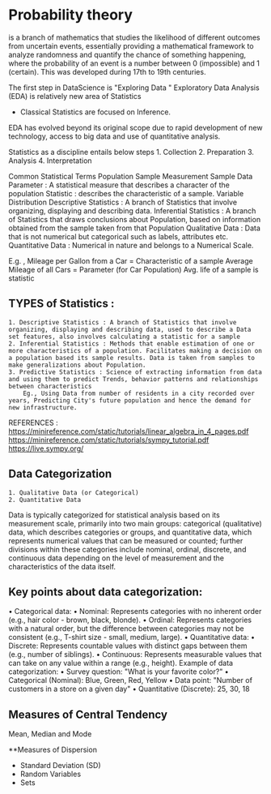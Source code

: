 # Probability theory 
is a branch of mathematics that studies the likelihood of different outcomes from uncertain events, essentially providing a mathematical framework to analyze randomness and quantify the chance of something happening, where the probability of an event is a number between 0 (impossible) and 1 (certain). This was developed during 17th to 19th centuries. 

The first step in DataScience is "Exploring Data "
Exploratory Data Analysis (EDA) is relatively new area of Statistics

* Classical Statistics are focused on Inference.

EDA has evolved beyond its original scope due to rapid development of new technology, access to big data and use of quantitative analysis. 

Statistics as  a discipline entails below steps
	1. Collection
	2. Preparation
	3. Analysis
	4. Interpretation

Common Statistical Terms
Population
Sample
Measurement
Sample Data
Parameter : A statistical measure that describes a character of the population
Statistic : describes the characteristic of a sample.
Variable
Distribution
Descriptive Statistics : A branch of Statistics that involve organizing, displaying and describing data.
Inferential Statistics : A branch of Statistics that draws conclusions about Population, based on information obtained from the sample taken from that Population
Qualitative Data : Data that is not numerical but categorical such as labels, attributes etc.
Quantitative Data : Numerical in nature and belongs to a Numerical Scale. 

E.g. , 
Mileage per Gallon from a Car = Characteristic of a sample
Average Mileage of all Cars = Parameter (for Car Population)
Avg. life of a sample is statistic


## TYPES of Statistics : 
	1. Descriptive Statistics : A branch of Statistics that involve organizing, displaying and describing data, used to describe a Data set features, also involves calculating a statistic for a sample
	2. Inferential Statistics : Methods that enable estimation of one or more characteristics of a population. Facilitates making a decision on a population based its sample results. Data is taken from samples to make generalizations about Population. 
	3. Predictive Statistics : Science of extracting information from data and using them to predict Trends, behavior patterns and relationships between characteristics
		Eg., Using Data from number of residents in a city recorded over years, Predicting City's future population and hence the demand for new infrastructure.
		
REFERENCES : 
https://minireference.com/static/tutorials/linear_algebra_in_4_pages.pdf
https://minireference.com/static/tutorials/sympy_tutorial.pdf
https://live.sympy.org/

## Data Categorization
	1. Qualitative Data (or Categorical)
	2. Quantitative Data
Data is typically categorized for statistical analysis based on its measurement scale, primarily into two main groups: categorical (qualitative) data, which describes categories or groups, and quantitative data, which represents numerical values that can be measured or counted; further divisions within these categories include nominal, ordinal, discrete, and continuous data depending on the level of measurement and the characteristics of the data itself.

## Key points about data categorization:
• Categorical data:
• Nominal: Represents categories with no inherent order (e.g., hair color - brown, black, blonde). 
• Ordinal: Represents categories with a natural order, but the difference between categories may not be consistent (e.g., T-shirt size - small, medium, large). 
• Quantitative data:
• Discrete: Represents countable values with distinct gaps between them (e.g., number of siblings). 
• Continuous: Represents measurable values that can take on any value within a range (e.g., height). 
Example of data categorization:
• Survey question:
"What is your favorite color?"
• Categorical (Nominal): Blue, Green, Red, Yellow 
• Data point:
"Number of customers in a store on a given day"
• Quantitative (Discrete): 25, 30, 18


## Measures of Central Tendency
Mean, Median and Mode

**Measures of Dispersion
- Standard Deviation (SD)
- Random Variables
- Sets

